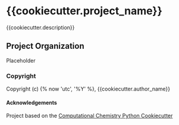 {{cookiecutter.project_name}}
==============================

{{cookiecutter.description}}

## Project Organization

Placeholder

### Copyright

Copyright (c) {% now 'utc', '%Y' %}, {{cookiecutter.author_name}}


#### Acknowledgements
 
Project based on the 
[Computational Chemistry Python Cookiecutter](https://github.com/choderalab/cookiecutter-python-comp-chem)